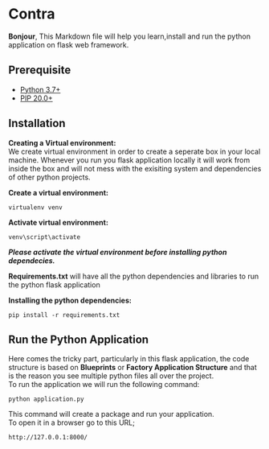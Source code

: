 # Contra
**Bonjour**,
This Markdown file will help you learn,install and run the python application on flask web framework.

## Prerequisite
- [Python 3.7+](https://www.python.org/downloads/)
- [PIP 20.0+](https://bootstrap.pypa.io/get-pip.py)

## Installation
**Creating a Virtual environment:**<br/>
We create virtual environment in order to create a seperate box in your local machine. Whenever you run you flask application locally it will work from inside the box and will 
not mess with the  exisiting system and dependencies of other python projects.

**Create a virtual environment:**
```
virtualenv venv
```

**Activate virtual environment:**
```
venv\script\activate
```

<b><i> Please activate the virtual environment before installing python dependecies. </b></i>

<b>Requirements.txt</b> will have all the python dependencies and libraries to run the python flask application

<b>Installing the python dependencies: </b>
```
pip install -r requirements.txt
```

## Run the Python Application ##
Here comes the tricky part, particularly in this flask application, the code structure is based on <b>Blueprints</b> or <b>Factory Application Structure</b>
and that is the reason you see multiple python files all over the project.<br/>
To run the application we will run the following command:
```
python application.py
```
This command will create a package and run your application.<br/>
To open it in a browser go to this URL;
```
http://127.0.0.1:8000/
```

